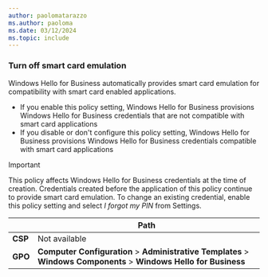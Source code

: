 ```yaml
---
author: paolomatarazzo
ms.author: paoloma
ms.date: 03/12/2024
ms.topic: include
---
```


### Turn off smart card emulation

Windows Hello for Business automatically provides smart card emulation for compatibility with smart card enabled applications.

- If you enable this policy setting, Windows Hello for Business provisions Windows Hello for Business credentials that are not compatible with smart card applications
- If you disable or don't configure this policy setting, Windows Hello for Business provisions Windows Hello for Business credentials compatible with smart card applications

> [!IMPORTANT]
> This policy affects Windows Hello for Business credentials at the time of creation. Credentials created before the application of this policy continue to provide smart card emulation. To change an existing credential, enable this policy setting and select *I forgot my PIN* from Settings.

|  | Path |
|--|--|
| **CSP** | Not available |
| **GPO** | **Computer Configuration** > **Administrative Templates** > **Windows Components** > **Windows Hello for Business** |

